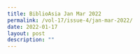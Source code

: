 ```yaml
---
title: BiblioAsia Jan Mar 2022
permalink: /vol-17/issue-4/jan-mar-2022/
date: 2022-01-17
layout: post
description: ""
---
```

